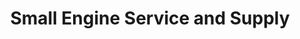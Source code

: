 ---
title: "Small Engine Service and Supply"
url: /shakopee/small-engine-service-and-supply/
shop: Allgemein
---